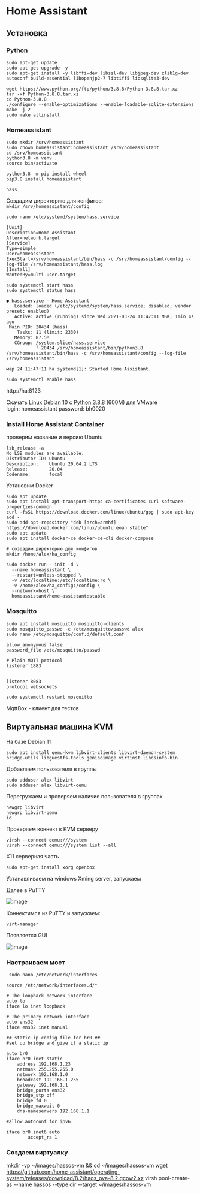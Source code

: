 # Home Assistant

## Установка

### Python

```shell
sudo apt-get update
sudo apt-get upgrade -y
sudo apt-get install -y libffi-dev libssl-dev libjpeg-dev zlib1g-dev autoconf build-essential libopenjp2-7 libtiff5 libsqlite3-dev
```

```shell
wget https://www.python.org/ftp/python/3.8.8/Python-3.8.8.tar.xz
tar -xf Python-3.8.8.tar.xz
cd Python-3.8.8
./configure --enable-optimizations --enable-loadable-sqlite-extensions
make -j 2
sudo make altinstall
```

### Homeassistant

```shell
sudo mkdir /srv/homeassistant
sudo chown homeassistant:homeassistant /srv/homeassistant
cd /srv/homeassistant
python3.8 -m venv .
source bin/activate

python3.8 -m pip install wheel
pip3.8 install homeassistant

hass
```

Создадим директорию для конфигов:  
`mkdir /srv/homeassistant/config`


`sudo nano /etc/systemd/system/hass.service`
```
[Unit]
Description=Home Assistant
After=network.target
[Service]
Type=simple
User=homeassistant
ExecStart=/srv/homeassistant/bin/hass -c /srv/homeassistant/config --log-file /srv/homeassistant/hass.log
[Install]
WantedBy=multi-user.target
```

```shell
sudo systemctl start hass
sudo systemctl status hass
```

```shell
● hass.service - Home Assistant
   Loaded: loaded (/etc/systemd/system/hass.service; disabled; vendor preset: enabled)
   Active: active (running) since Wed 2021-03-24 11:47:11 MSK; 1min 4s ago
 Main PID: 20434 (hass)
    Tasks: 11 (limit: 2330)
   Memory: 87.5M
   CGroup: /system.slice/hass.service
           └─20434 /srv/homeassistant/bin/python3.8 /srv/homeassistant/bin/hass -c /srv/homeassistant/config --log-file /srv/homeassistant

мар 24 11:47:11 ha systemd[1]: Started Home Assistant.
```

```shell
sudo systemctl enable hass
```

http://ha:8123

Скачать [Linux Debian 10 c Python 3.8.8](https://drive.google.com/file/d/1YNbDl3StzkifWjlsBz_FTdgOKYZsLp15/view?usp=sharing) (600M) для VMware  
login: homeassistant
password: bh0020

### Install Home Assistant Container



проверим название и версию Ubuntu

```shell
lsb_release -a
No LSB modules are available.
Distributor ID: Ubuntu
Description:    Ubuntu 20.04.2 LTS
Release:        20.04
Codename:       focal
```

Установим Docker

```shell
sudo apt update
sudo apt install apt-transport-https ca-certificates curl software-properties-common
curl -fsSL https://download.docker.com/linux/ubuntu/gpg | sudo apt-key add -
sudo add-apt-repository "deb [arch=armhf] https://download.docker.com/linux/ubuntu eoan stable"
sudo apt update
sudo apt install docker-ce docker-ce-cli docker-compose

# создадим директорию для конфигов
mkdir /home/alex/ha_config

sudo docker run --init -d \
  --name homeassistant \
  --restart=unless-stopped \
  -v /etc/localtime:/etc/localtime:ro \
  -v /home/alex/ha_config:/config \
  --network=host \
  homeassistant/home-assistant:stable
```


### Mosquitto

```shell
sudo apt install mosquitto mosquitto-clients
sudo mosquitto_passwd -c /etc/mosquitto/passwd alex
sudo nano /etc/mosquitto/conf.d/default.conf
```

```
allow_anonymous false
password_file /etc/mosquitto/passwd

# Plain MQTT protocol
listener 1883


listener 8083
protocol websockets
```

`sudo systemctl restart mosquitto`

MqttBox - клиент для тестов

## Виртуальная машина KVM

На базе Debian 11

```
sudo apt install qemu-kvm libvirt-clients libvirt-daemon-system bridge-utils libguestfs-tools genisoimage virtinst libosinfo-bin
```

Добавляем пользователя в группы
```
sudo adduser alex libvirt
sudo adduser alex libvirt-qemu
```

Перегружаем и проверяем наличие пользователя в группах
```
newgrp libvirt
newgrp libvirt-qemu
id
```

Проверяем коннект к KVM серверу
```
virsh --connect qemu:///system
virsh --connect qemu:///system list --all
```

X11 серверная часть
```
sudo apt-get install xorg openbox
```

Устанавливаем на windows Xming server, запускаем

Далее в PuTTY

![image](https://user-images.githubusercontent.com/13304485/176812289-9811ce94-f167-4565-94e0-64438bd94efd.png)

Коннектимся из PuTTY и запускаем:
```
virt-manager
```

Появляется GUI

![image](https://user-images.githubusercontent.com/13304485/176812647-634cd70b-97fc-46b4-9c4f-f467c39cef96.png)


### Настраиваем мост
``` sudo nano /etc/network/interfaces```

```
source /etc/network/interfaces.d/*

# The loopback network interface
auto lo
iface lo inet loopback

# The primary network interface
auto ens32
iface ens32 inet manual

## static ip config file for br0 ##
#set up bridge and give it a static ip

auto br0
iface br0 inet static
    address 192.168.1.23
    netmask 255.255.255.0
    network 192.168.1.0
    broadcast 192.168.1.255
    gateway 192.168.1.1
    bridge_ports ens32
    bridge_stp off
    bridge_fd 0
    bridge_maxwait 0
    dns-nameservers 192.168.1.1

#allow autoconf for ipv6

iface br0 inet6 auto
        accept_ra 1
```

### Создаем виртуалку

mkdir -vp ~/images/hassos-vm && cd ~/images/hassos-vm
wget https://github.com/home-assistant/operating-system/releases/download/8.2/haos_ova-8.2.qcow2.xz
virsh pool-create-as --name hassos --type dir --target ~/images/hassos-vm

